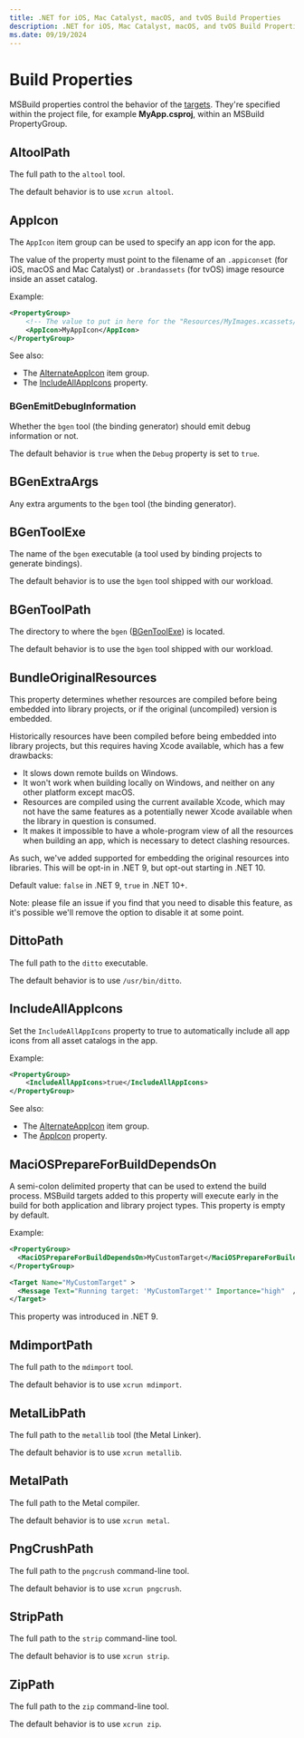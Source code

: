 ```yaml
---
title: .NET for iOS, Mac Catalyst, macOS, and tvOS Build Properties
description: .NET for iOS, Mac Catalyst, macOS, and tvOS Build Properties
ms.date: 09/19/2024
---
```


# Build Properties

MSBuild properties control the behavior of the
[targets](build-targets.md).
They're specified within the project file, for example **MyApp.csproj**, within
an MSBuild PropertyGroup.

## AltoolPath

The full path to the `altool` tool.

The default behavior is to use `xcrun altool`.

## AppIcon

The `AppIcon` item group can be used to specify an app icon for the app.

The value of the property must point to the filename of an `.appiconset` (for
iOS, macOS and Mac Catalyst) or `.brandassets` (for tvOS) image resource
inside an asset catalog.

Example:

```xml
<PropertyGroup>
    <!-- The value to put in here for the "Resources/MyImages.xcassets/MyAppIcon.appiconset" resource would be "MyAppIcon" -->
    <AppIcon>MyAppIcon</AppIcon>
</PropertyGroup>
```

See also:

* The [AlternateAppIcon](build-items.md#AlternateAppIcon) item group.
* The [IncludeAllAppIcons](#IncludeAllAppIcons) property.

### BGenEmitDebugInformation

Whether the `bgen` tool (the binding generator) should emit debug information or not.

The default behavior is `true` when the `Debug` property is set to `true`.

## BGenExtraArgs

Any extra arguments to the `bgen` tool (the binding generator).

## BGenToolExe

The name of the `bgen` executable (a tool used by binding projects to generate bindings).

The default behavior is to use the `bgen` tool shipped with our workload.

## BGenToolPath

The directory to where the `bgen` ([BGenToolExe](#BGenToolExe)) is located.

The default behavior is to use the `bgen` tool shipped with our workload.

## BundleOriginalResources

This property determines whether resources are compiled before being embedded
into library projects, or if the original (uncompiled) version is embedded.

Historically resources have been compiled before being embedded into library
projects, but this requires having Xcode available, which has a few drawbacks:

* It slows down remote builds on Windows.
* It won't work when building locally on Windows, and neither on any other
  platform except macOS.
* Resources are compiled using the current available Xcode, which may not have
  the same features as a potentially newer Xcode available when the library in
  question is consumed.
* It makes it impossible to have a whole-program view of all the resources
  when building an app, which is necessary to detect clashing resources.

As such, we've added supported for embedding the original resources into
libraries. This will be opt-in in .NET 9, but opt-out starting in .NET 10.

Default value: `false` in .NET 9, `true` in .NET 10+.

Note: please file an issue if you find that you need to disable this feature,
as it's possible we'll remove the option to disable it at some point.

## DittoPath

The full path to the `ditto` executable.

The default behavior is to use `/usr/bin/ditto`.

## IncludeAllAppIcons

Set the `IncludeAllAppIcons` property to true to automatically include all app
icons from all asset catalogs in the app.

Example:

```xml
<PropertyGroup>
    <IncludeAllAppIcons>true</IncludeAllAppIcons>
</PropertyGroup>
```

See also:

* The [AlternateAppIcon](build-items.md#AlternateAppIcon) item group.
* The [AppIcon](#AppIcon) property.

## MaciOSPrepareForBuildDependsOn

A semi-colon delimited property that can be used to extend the build process.
MSBuild targets added to this property will execute early in the build for both
application and library project types. This property is empty by default.

Example:

```xml
<PropertyGroup>
  <MaciOSPrepareForBuildDependsOn>MyCustomTarget</MaciOSPrepareForBuildDependsOn>
</PropertyGroup>

<Target Name="MyCustomTarget" >
  <Message Text="Running target: 'MyCustomTarget'" Importance="high"  />
</Target>
```

This property was introduced in .NET 9.

## MdimportPath

The full path to the `mdimport` tool.

The default behavior is to use `xcrun mdimport`.

## MetalLibPath

The full path to the `metallib` tool (the Metal Linker).

The default behavior is to use `xcrun metallib`.

## MetalPath

The full path to the Metal compiler.

The default behavior is to use `xcrun metal`.

## PngCrushPath

The full path to the `pngcrush` command-line tool.

The default behavior is to use `xcrun pngcrush`.

## StripPath

The full path to the `strip` command-line tool.

The default behavior is to use `xcrun strip`.

## ZipPath

The full path to the `zip` command-line tool.

The default behavior is to use `xcrun zip`.
